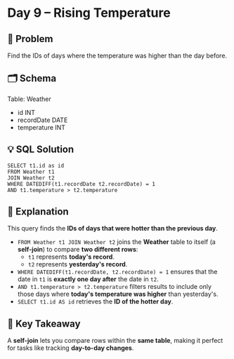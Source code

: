 # Day 9 – Rising Temperature

## 📖 Problem
Find the IDs of days where the temperature was higher than the day before.

## 🗂️ Schema
Table: Weather  
- id INT  
- recordDate DATE  
- temperature INT  

## 💡 SQL Solution
```
SELECT t1.id as id
FROM Weather t1
JOIN Weather t2
WHERE DATEDIFF(t1.recordDate t2.recordDate) = 1
AND t1.temperature > t2.temperature
```

## 🧠 Explanation
This query finds the **IDs of days that were hotter than the previous day**.  
- `FROM Weather t1 JOIN Weather t2` joins the **Weather** table to itself (a **self-join**) to compare **two different rows**:  
  - `t1` represents **today's record**.  
  - `t2` represents **yesterday's record**.  
- `WHERE DATEDIFF(t1.recordDate, t2.recordDate) = 1` ensures that the date in `t1` is **exactly one day after** the date in `t2`.  
- `AND t1.temperature > t2.temperature` filters results to include only those days where **today's temperature was higher** than yesterday's.  
- `SELECT t1.id AS id` retrieves the **ID of the hotter day**.  

## 🔑 Key Takeaway
A **self-join** lets you compare rows within the **same table**, making it perfect for tasks like tracking **day-to-day changes**.
